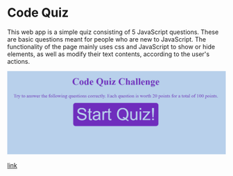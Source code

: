 # Code Quiz

This web app is a simple quiz consisting of 5 JavaScript questions.  These are basic questions meant for people who are new to JavaScript.  The functionality of the page mainly uses css and JavaScript to show or hide elements, as well as modify their text contents, according to the user's actions.

![screenshot](./assets/code-quiz.PNG)

[link](https://cmphillips23.github.io/code-quiz/)